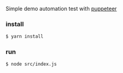 Simple demo automation test with [puppeteer](https://github.com/GoogleChrome/puppeteer/blob/master/docs/api.md)

### install
```bash
$ yarn install
```

### run
```bash
$ node src/index.js
```